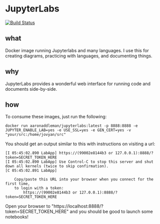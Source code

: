 # JupyterLabs

[![Build Status](https://travis-ci.org/aaronaddleman/jupyterlabs.svg?branch=master)](https://travis-ci.org/aaronaddleman/jupyterlabs)

## what

Docker image running Jupyterlabs and many languages. I use this for creating diagrams, practicing with languages, and documenting things.

## why

JupyterLabs provides a wonderful web interface for running code and documents side-by-side.

## how

To consume these images, just run the following:

```
docker run aaronaddleman/jupyterlabs:latest -p 8888:8888 -e JUPYTER_ENABLE_LAB=yes -e USE_SSL=yes -e GEN_CERT=yes -v "your/src:/home/jovyan/src"
```

You should get an output similar to this with instructions on visiting a url:

```
[I 05:45:02.890 LabApp] https://(99002e8144b3 or 127.0.0.1):8888/?token=SECRET_TOKEN_HERE
[I 05:45:02.890 LabApp] Use Control-C to stop this server and shut down all kernels (twice to skip confirmation).
[C 05:45:02.891 LabApp]

    Copy/paste this URL into your browser when you connect for the first time,
    to login with a token:
        https://(99002e8144b3 or 127.0.0.1):8888/?token=SECRET_TOKEN_HERE
```

Open your browser to "https://localhost:8888/?token=SECRET_TOKEN_HERE" and you should be good to launch some notebooks!
